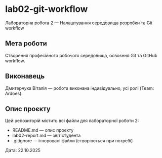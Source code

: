 # lab02-git-workflow
Лабораторна робота 2 — Налаштування середовища розробки та Git workflow

## Мета роботи
Створення професійного робочого середовища, освоєння Git та GitHub workflow.

## Виконавець
Дмитерчука Віталія — робота виконана індивідуально, усі ролі (Team: Ardoes).

## Опис проєкту
Цей репозиторій містить всі файли для лабораторної роботи 2:
- README.md — опис проєкту
- lab02-report.md — звіт студента
- .gitignore — ігноровані файли (створюється при потребі)

Дата: 22.10.2025